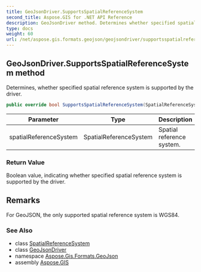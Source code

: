 ```yaml
---
title: GeoJsonDriver.SupportsSpatialReferenceSystem
second_title: Aspose.GIS for .NET API Reference
description: GeoJsonDriver method. Determines whether specified spatial reference system is supported by the driver
type: docs
weight: 60
url: /net/aspose.gis.formats.geojson/geojsondriver/supportsspatialreferencesystem/
---
```

## GeoJsonDriver.SupportsSpatialReferenceSystem method

Determines, whether specified spatial reference system is supported by the driver.

```csharp
public override bool SupportsSpatialReferenceSystem(SpatialReferenceSystem spatialReferenceSystem)
```

| Parameter | Type | Description |
| --- | --- | --- |
| spatialReferenceSystem | SpatialReferenceSystem | Spatial reference system. |

### Return Value

Boolean value, indicating whether specified spatial reference system is supported by the driver.

## Remarks

For GeoJSON, the only supported spatial reference system is WGS84.

### See Also

* class [SpatialReferenceSystem](../../../aspose.gis.spatialreferencing/spatialreferencesystem/)
* class [GeoJsonDriver](../)
* namespace [Aspose.Gis.Formats.GeoJson](../../geojsondriver/)
* assembly [Aspose.GIS](../../../)


